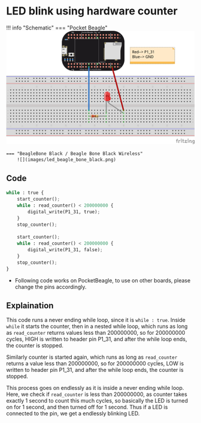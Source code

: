 # LED blink using hardware counter

!!! info "Schematic"
    === "Pocket Beagle"
        ![](images/led_pocket_beagle.png)

    === "BeagleBone Black / Beagle Bone Black Wireless"
        ![](images/led_beagle_bone_black.png)

## Code

```python
while : true {
    start_counter();
    while : read_counter() < 200000000 {
        digital_write(P1_31, true);
    }
    stop_counter();

    start_counter();
    while : read_counter() < 200000000 {
        digital_write(P1_31, false);
    }
    stop_counter();
}
```

* Following code works on PocketBeagle, to use on other boards, please change the pins accordingly.

## Explaination

This code runs a never ending while loop, since it is `while : true`. Inside `while` it starts the counter, then in a nested while loop, which runs as long as `read_counter` returns values less than 200000000, so for 200000000 cycles, HIGH is written to header pin P1_31, and after the while loop ends, the counter is stopped.

Similarly counter is started again, which runs as long as `read_counter` returns a value less than 200000000, so for 200000000 cycles, LOW is written to header pin P1_31, and after the while loop ends, the counter is stopped.

This process goes on endlessly as it is inside a never ending while loop. Here, we check if `read_counter` is less than 200000000, as counter takes exactly 1 second to count this much cycles, so basically the LED is turned on for 1 second, and then turned off for 1 second. Thus if a LED is connected to the pin, we get a endlessly blinking LED.
